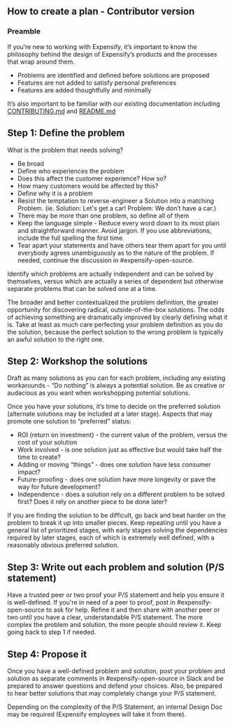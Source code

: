 ## How to create a plan - Contributor version

### Preamble

If you’re new to working with Expensify, it’s important to know the philosophy behind the design of Expensify’s products and the processes that wrap around them.

-   Problems are identified and defined before solutions are proposed
-   Features are not added to satisfy personal preferences
-   Features are added thoughtfully and minimally

It’s also important to be familiar with our existing documentation including [CONTRIBUTING.md](https://github.com/Expensify/App/blob/main/contributingGuides/CONTRIBUTING.md) and [README.md](https://github.com/Expensify/App/blob/main/README.md)

## Step 1: Define the problem

What is the problem that needs solving?

-   Be broad
-   Define who experiences the problem
-   Does this affect the customer experience? How so?
-   How many customers would be affected by this?
-   Define why it is a problem
-   Resist the temptation to reverse-engineer a Solution into a matching Problem. (ie. Solution: Let's get a car! Problem: We don’t have a car.)
-   There may be more than one problem, so define all of them
-   Keep the language simple - Reduce every word down to its most plain and straightforward manner. Avoid jargon. If you use abbreviations, include the full spelling the first time.
-   Tear apart your statements and have others tear them apart for you until everybody agrees unambiguously as to the nature of the problem. If needed, continue the discussion in #expensify-open-source.

Identify which problems are actually independent and can be solved by themselves, versus which are actually a series of dependent but otherwise separate problems that can be solved one at a time.

The broader and better contextualized the problem definition, the greater opportunity for discovering radical, outside-of-the-box solutions. The odds of achieving something are dramatically improved by clearly defining what it is. Take at least as much care perfecting your problem definition as you do the solution, because the perfect solution to the wrong problem is typically an awful solution to the right one.

## Step 2: Workshop the solutions

Draft as many solutions as you can for each problem, including any existing workarounds - “Do nothing” is always a potential solution. Be as creative or audacious as you want when workshopping potential solutions.

Once you have your solutions, it’s time to decide on the preferred solution (alternate solutions may be included at a later stage). Aspects that may promote one solution to “preferred” status:

-   ROI (return on investment) - the current value of the problem, versus the cost of your solution
-   Work involved - is one solution just as effective but would take half the time to create?
-   Adding or moving “things” - does one solution have less consumer impact?
-   Future-proofing - does one solution have more longevity or pave the way for future development?
-   Independence - does a solution rely on a different problem to be solved first? Does it rely on another piece to be done later?

If you are finding the solution to be difficult, go back and beat harder on the problem to break it up into smaller pieces. Keep repeating until you have a general list of prioritized stages, with early stages solving the dependencies required by later stages, each of which is extremely well defined, with a reasonably obvious preferred solution.

## Step 3: Write out each problem and solution (P/S statement)

Have a trusted peer or two proof your P/S statement and help you ensure it is well-defined. If you're in need of a peer to proof, post in #expensify-open-source to ask for help. Refine it and then share with another peer or two until you have a clear, understandable P/S statement. The more complex the problem and solution, the more people should review it. Keep going back to step 1 if needed.

## Step 4: Propose it

Once you have a well-defined problem and solution, post your problem and solution as separate comments in ​​#expensify-open-source in Slack and be prepared to answer questions and defend your choices. Also, be prepared to hear better solutions that may completely change your P/S statement.

Depending on the complexity of the P/S Statement, an internal Design Doc may be required (Expensify employees will take it from there).
